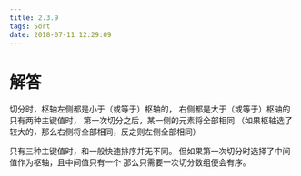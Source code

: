 ```yaml
---
title: 2.3.9
tags: Sort
date: 2018-07-11 12:29:09
---
```


# 解答

切分时，枢轴左侧都是小于（或等于）枢轴的，
右侧都是大于（或等于）枢轴的
只有两种主键值时，
第一次切分之后，某一侧的元素将全部相同
（如果枢轴选了较大的，那么右侧将全部相同，反之则左侧全部相同）

只有三种主键值时，和一般快速排序并无不同。
但如果第一次切分时选择了中间值作为枢轴，且中间值只有一个
那么只需要一次切分数组便会有序。
